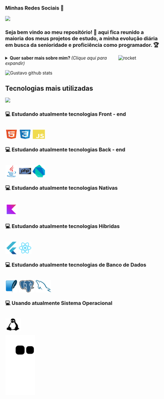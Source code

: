 ### Minhas Redes Sociais 👋

<div> 
  
  <a href="https://www.linkedin.com/in/gustavo-henrique-de-souza-silva-6ba05b225/" target="_blank"><img src="https://img.shields.io/badge/-LinkedIn-%230077B5?style=for-the-badge&logo=linkedin&logoColor=white" target="_blank"></a> 

</div>

### Seja bem vindo ao meu repositório! 👋 aqui fica reunido a maioria dos meus projetos de estudo, a minha evolução diária em busca da senioridade e proficiência como programador. 🏆
<a><img align="right" alt="rocket" height="120" width="140" src="https://media.giphy.com/media/jfF6mIPumEzN9QW0kL/giphy.gif"></a>
<details>
<summary> <b> Quer saber mais sobre mim? </b> <i>(Clique aqui para expandir)</i> </summary>
  
### 📖 Sobre mim

Estudando há mais de 3 meses na área de Desenvolvimento Web e Mobile, enxergo a TI como grande ponto de propulsão para o negócio. Tive a oportunidade de criar projetos acadêmicos e pessoais para aprimorar boas praticas de arquitetura no padrão MVC e procedural com a intenção de adquirir experiência e resolução de problemas com vários assuntos da vida. Utilizando as seguintes tecnologias 

</details>

![Gustavo github stats](https://github-readme-stats.vercel.app/api?username=ghdss26&show_icons=true&theme=dracula)

## Tecnologias mais utilizadas

 <div>
  <img height="180em" src="https://github-readme-stats.vercel.app/api/top-langs/?username=ghdss26&layout=compact&langs_count=7&theme=dracula"/>
 </div>

### 💻 Estudando atualmente tecnologias Front - end

<div style="display: inline_block"><br>
  
  <img align="center" alt="ghdss25-HTML" height="30" width="40" src="https://raw.githubusercontent.com/devicons/devicon/master/icons/html5/html5-original.svg">
  <img align="center" alt="ghdss25-CSS" height="30" width="40" src="https://raw.githubusercontent.com/devicons/devicon/master/icons/css3/css3-original.svg">
  <img align="center" alt="ghdss25-Js" height="30" width="40" src="https://raw.githubusercontent.com/devicons/devicon/master/icons/javascript/javascript-plain.svg">
  
</div>

### 💻 Estudando atualmente tecnologias Back - end 

<div style="display: inline_block"><br> 
  
 <img align="center" alt="ghdss25-java" height="40" width="40" src="https://raw.githubusercontent.com/devicons/devicon/master/icons/java/java-original.svg">
 <img align="center" alt="ghdss25-php" height="40" width="40" src="https://raw.githubusercontent.com/devicons/devicon/master/icons/php/php-original.svg">
 <img align="center" alt="ghdss25-dart" height="40" width="40" src="https://raw.githubusercontent.com/devicons/devicon/master/icons/dart/dart-original.svg">

</div>

### 💻 Estudando atualmente tecnologias Nativas 

<div style="display: inline_block"><br> 
  
 <img align="center" alt="ghdss25-kotlin" height="40" width="40" src="https://raw.githubusercontent.com/devicons/devicon/master/icons/kotlin/kotlin-original.svg">
 
</div>

### 💻 Estudando atualmente tecnologias Híbridas  

<div style="display: inline_block"><br> 
  
 <img align="center" alt="ghdss25-flutter" height="40" width="40" src="https://raw.githubusercontent.com/devicons/devicon/master/icons/flutter/flutter-original.svg">
 
 <img align="center" alt="ghdss25-react-native" height="40" width="40" src="https://raw.githubusercontent.com/devicons/devicon/master/icons/react/react-original.svg">
 
</div>

### 💻 Estudando atualmente tecnologias de Banco de Dados

<div style="display: inline_block"><br> 
  
   <img align="center" alt="ghdss25-sqlite" height="40" width="40" src="https://raw.githubusercontent.com/devicons/devicon/master/icons/sqlite/sqlite-original.svg">
   <img align="center" alt="ghdss25-postgresql" height="40" width="50" src="https://raw.githubusercontent.com/devicons/devicon/master/icons/postgresql/postgresql-original.svg">
   <img align="center" alt="ghdss25-mysql" height="40" width="50" src="https://raw.githubusercontent.com/devicons/devicon/master/icons/mysql/mysql-original.svg">
  
</div>

### 💻 Usando atualmente Sistema Operacional

<div style="display: inline_block"><br> 

  <img align="center" alt="ghdss25-Linux" height="40" width="50" src="https://raw.githubusercontent.com/devicons/devicon/master/icons/linux/linux-plain.svg">
</div>

  ![Snake animation](https://github.com/rafaballerini/rafaballerini/blob/output/github-contribution-grid-snake.svg)
